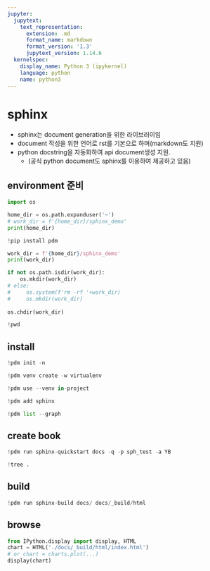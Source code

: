 ```yaml
---
jupyter:
  jupytext:
    text_representation:
      extension: .md
      format_name: markdown
      format_version: '1.3'
      jupytext_version: 1.14.6
  kernelspec:
    display_name: Python 3 (ipykernel)
    language: python
    name: python3
---
```


# sphinx


* sphinx는 document generation을 위한 라이브러이임
* document 작성을 위한 언어로 rst를 기본으로 하며(markdown도 지원)
* python docstring을 자동화하여 api document생성 지원. 
    * (공식 python document도 sphinx를 이용하여 제공하고 있음)
    


## environment 준비

```python
import os

home_dir = os.path.expanduser('~')
# work_dir = f'{home_dir}/sphinx_demo'
print(home_dir)
```

```python
!pip install pdm
```

```python
work_dir = f'{home_dir}/sphinx_demo'
print(work_dir)
```

```python
if not os.path.isdir(work_dir):
    os.mkdir(work_dir)
# else:
#     os.system(f'rm -rf '+work_dir)
#     os.mkdir(work_dir)
    
os.chdir(work_dir)
```

```python
!pwd
```

## install

```python
!pdm init -n
```

```python
!pdm venv create -w virtualenv
```

```python
!pdm use --venv in-project
```

```python tags=["hide-output"]
!pdm add sphinx
```

```python
!pdm list --graph
```

## create book

```python
!pdm run sphinx-quickstart docs -q -p sph_test -a YB
```

```python
!tree .
```

## build

```python
!pdm run sphinx-build docs/ docs/_build/html
```

## browse

```python
from IPython.display import display, HTML
chart = HTML('./docs/_build/html/index.html')
# or chart = charts.plot(...)
display(chart)
```

```python

```
